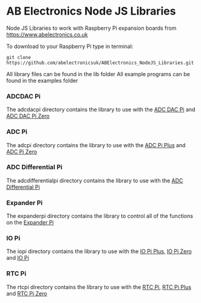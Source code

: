 AB Electronics Node JS Libraries
=====

Node JS Libraries to work with Raspberry Pi expansion boards from https://www.abelectronics.co.uk

To download to your Raspberry Pi type in terminal: 

```
git clone https://github.com/abelectronicsuk/ABElectronics_NodeJS_Libraries.git
```

All library files can be found in the lib folder
All example programs can be found in the examples folder

### ADCDAC Pi
The adcdacpi directory contains the library to use with the [ADC DAC Pi](https://www.abelectronics.co.uk/p/39/ADC-DAC-Pi-Raspberry-Pi-ADC-and-DAC-expansion-board) and [ADC DAC Pi Zero](https://www.abelectronics.co.uk/p/74/ADC-DAC-Pi-Zero-Raspberry-Pi-ADC-and-DAC-expansion-board)
### ADC Pi 
The adcpi directory contains the library to use with the [ADC Pi Plus](https://www.abelectronics.co.uk/p/56/ADC-Pi-Plus-Raspberry-Pi-Analogue-to-Digital-converter) and [ADC Pi Zero](https://www.abelectronics.co.uk/p/69/ADC-Pi-Zero-Raspberry-Pi-Analogue-to-Digital-converter) 
### ADC Differential Pi
The adcdifferentialpi directory contains the library to use with the [ADC Differential Pi](https://www.abelectronics.co.uk/p/65/ADC-Differential-Pi-Raspberry-Pi-Analogue-to-Digital-converter)
### Expander Pi
The expanderpi directory contains the library to control all of the functions on the [Expander Pi](https://www.abelectronics.co.uk/p/50/Expander-Pi "Expander Pi")
### IO Pi
The iopi directory contains the library to use with the [IO Pi Plus](https://www.abelectronics.co.uk/p/54/IO-Pi-Plus), [IO Pi Zero](https://www.abelectronics.co.uk/p/71/IO-Pi-Zero) and [IO Pi](https://www.abelectronics.co.uk/kb/article/1042/io-pi)
### RTC Pi
The rtcpi directory contains the library to use with the [RTC Pi](https://www.abelectronics.co.uk/p/15/RTC-Pi), [RTC Pi Plus](https://www.abelectronics.co.uk/p/52/RTC-Pi-Plus) and [RTC Pi Zero](https://www.abelectronics.co.uk/p/70/RTC-Pi-Zero)
